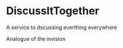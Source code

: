 DiscussItTogether
=================

A service to dscussing everthing everywhere

Analogue of the invision
